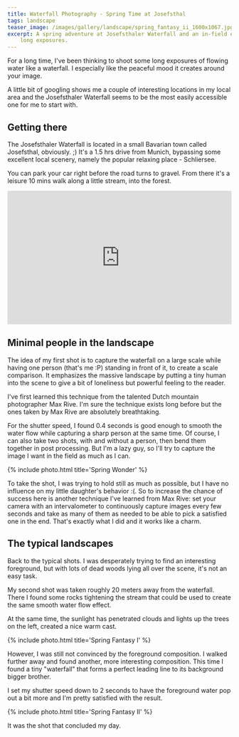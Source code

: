 ```yaml
---
title: Waterfall Photography - Spring Time at Josefsthal
tags: landscape
teaser_image: /images/gallery/landscape/spring_fantasy_ii_1600x1067.jpg
excerpt: A spring adventure at Josefsthaler Waterfall and an in-field experience with water flows
    long exposures.
---
```


For a long time, I've been thinking to shoot some long exposures of flowing water like a waterfall. I especially like the peaceful mood it creates around your image.

A little bit of googling shows me a couple of interesting locations in my local area and the Josefsthaler Waterfall seems to be the most easily accessible one for me to start with.

## Getting there

The Josefsthaler Waterfall is located in a small Bavarian town called Josefsthal, obviously. ;) It's a 1.5 hrs drive from Munich, bypassing some excellent local scenery, namely the popular relaxing place - Schliersee.

You can park your car right before the road turns to gravel. From there it's a leisure 10 mins walk along a little stream, into the forest.

<iframe src="https://www.google.com/maps/embed?pb=!1m22!1m8!1m3!1d4755.281980602006!2d11.8807086!3d47.6881089!3m2!1i1024!2i768!4f13.1!4m11!3e2!4m3!3m2!1d47.6898872!2d11.8850407!4m5!1s0x0%3A0x66e74ee2581aac69!2sJosefsthaler+Wasserf%C3%A4lle!3m2!1d47.6864583!2d11.883636!5e1!3m2!1sen!2sus!4v1496695610273" width="100%" height="300" frameborder="0" style="border:0" allowfullscreen></iframe>

## Minimal people in the landscape

The idea of my first shot is to capture the waterfall on a large scale while having one person (that's me :P) standing in front of it, to create a scale comparison. It emphasizes the massive landscape by putting a tiny human into the scene to give a bit of loneliness but powerful feeling to the reader.

I've first learned this technique from the talented Dutch mountain photographer Max Rive. I'm sure the technique exists long before but the ones taken by Max Rive are absolutely breathtaking.

For the shutter speed, I found 0.4 seconds is good enough to smooth the water flow while capturing a sharp person at the same time. Of course, I can also take two shots, with and without a person, then bend them together in post processing. But I'm a lazy guy, so I'll try to capture the image I want in the field as much as I can.

{% include photo.html title='Spring Wonder' %}

To take the shot, I was trying to hold still as much as possible, but I have no influence on my little daughter's behavior :(. So to increase the chance of success here is another technique I've learned from Max Rive: set your camera with an intervalometer to continuously capture images every few seconds and take as many of them as needed to be able to pick a satisfied one in the end. That's exactly what I did and it works like a charm.

## The typical landscapes

Back to the typical shots. I was desperately trying to find an interesting foreground, but with lots of dead woods lying all over the scene, it's not an easy task.

My second shot was taken roughly 20 meters away from the waterfall. There I found some rocks tightening the stream that could be used to create the same smooth water flow effect.

At the same time, the sunlight has penetrated clouds and lights up the trees on the left, created a nice warm cast.

{% include photo.html title='Spring Fantasy I' %}

However, I was still not convinced by the foreground composition. I walked further away and found another, more interesting composition. This time I found a tiny "waterfall" that forms a perfect leading line to its background bigger brother.

I set my shutter speed down to 2 seconds to have the foreground water pop out a bit more and I'm pretty satisfied with the result.

{% include photo.html title='Spring Fantasy II' %}

It was the shot that concluded my day.
